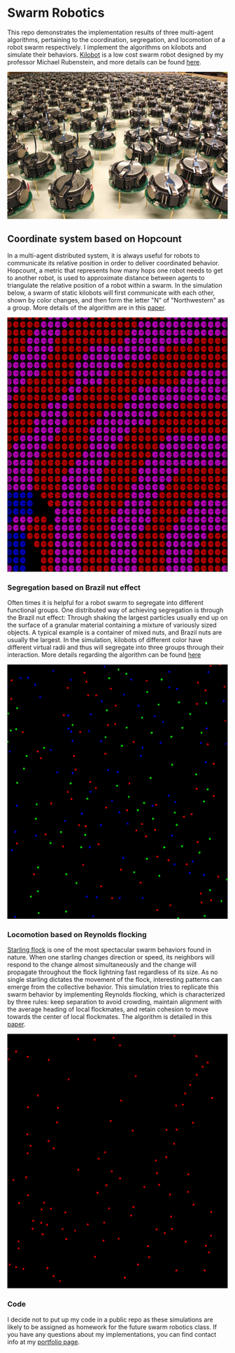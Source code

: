 # Swarm Robotics

This repo demonstrates the implementation results of three multi-agent algorithms, pertaining to the coordination, segregation, and locomotion of a robot swarm respectively. I implement the algorithms on kilobots and simulate their behaviors. [Kilobot](https://www.kilobotics.com/) is a low cost swarm robot designed by my professor Michael Rubenstein, and more details can be found [here](https://dash.harvard.edu/bitstream/handle/1/9367001/rubenstein_kilobotlow.pdf?sequence=1).

![kilobot](image/kilobot.png)

## Coordinate system based on Hopcount

In a multi-agent distributed system, it is always useful for robots to communicate its relative position in order to deliver coordinated behavior. Hopcount, a metric that represents how many hops one robot needs to get to another robot, is used to approximate distance between agents to triangulate the relative position of a robot within a swarm. In the simulation below, a swarm of static kilobots will first communicate with each other, shown by color changes, and then form the letter "N" of "Northwestern" as a group. More details of the algorithm are in this [paper](http://citeseerx.ist.psu.edu/viewdoc/download?doi=10.1.1.7.8705&rep=rep1&type=pdf).

![disp_N](image/disp_N.gif)

### Segregation based on Brazil nut effect

Often times it is helpful for a robot swarm to segregate into different functional groups. One distributed way of achieving segregation is through the Brazil nut effect: Through shaking the largest particles usually end up on the surface of a granular material containing a mixture of variously sized objects. A typical example is a container of mixed nuts, and Brazil nuts are usually the largest. In the simulation, kilobots of different color have different virtual radii and thus will segregate into three groups through their interaction. More details regarding the algorithm can be found [here](http://naturalrobotics.group.shef.ac.uk/supp/2012-001/)

![brazil](image/brazil.gif)

### Locomotion based on Reynolds flocking

[Starling flock](https://www.youtube.com/watch?v=eakKfY5aHmY) is one of the most spectacular swarm behaviors found in nature. When one starling changes direction or speed, its neighbors will respond to the change almost simultaneously and the change will propagate throughout the flock lightning fast regardless of its size. As no single starling dictates the movement of the flock, interesting patterns can emerge from the collective behavior. This simulation tries to replicate this swarm behavior by implementing Reynolds flocking, which is characterized by three rules: keep separation to avoid crowding, maintain alignment with the average heading of local flockmates, and retain cohesion to move towards the center of local flockmates. The algorithm is detailed in this [paper](https://infoscience.epfl.ch/record/169280/files/IROS11_Hauert.pdf).

![flocking](image/flocking.gif)

### Code

I decide not to put up my code in a public repo as these simulations are likely to be assigned as homework for the future swarm robotics class. If you have any questions about my implementations, you can find contact info at my [portfolio page]().
